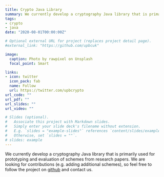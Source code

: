 ```yaml
---
title: Crypto Java Library
summary: We currently develop a cryptography Java library that is primarily used for prototyping and evaluation of schemes from research papers
tags:
- crypto
- java
date: "2020-08-01T00:00:00Z"

# Optional external URL for project (replaces project detail page).
#external_link: "https://github.com/upbcuk"

image:
  caption: Photo by rawpixel on Unsplash
  focal_point: Smart

links:
- icon: twitter
  icon_pack: fab
  name: Follow
  url: https://twitter.com/upbcrypto
url_code: ""
url_pdf: ""
url_slides: ""
url_video: ""

# Slides (optional).
#   Associate this project with Markdown slides.
#   Simply enter your slide deck's filename without extension.
#   E.g. `slides = "example-slides"` references `content/slides/example-slides.md`.
#   Otherwise, set `slides = ""`.
# slides: example
---
```


We currently develop a cryptography Java library that is primarily used for prototyping and evaluation of schemes from research papers.
We are looking for contributions (e.g. adding additional schemes), so feel free to follow the project on [github](https://github.com/upbcuk) and contact us.
